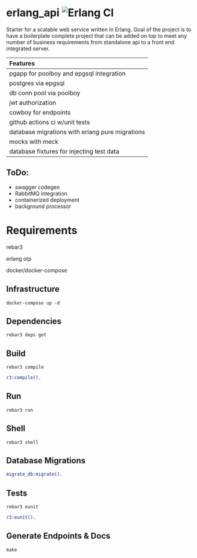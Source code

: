 erlang_api ![Erlang CI](https://github.com/ehansen31/erlang_api/workflows/Erlang%20CI/badge.svg)
=====

Starter for a scalable web service written in Erlang. Goal of the project is to have a boilerplate complete project that can be added on top to meet any number of business requirements from standalone api to a front end integrated server.

| Features |
|:-----------------------------------------------------------------|
|pgapp for poolboy and epgsql integration|
|postgres via epgsql|
|db conn pool via poolboy|
|jwt authorization|
|cowboy for endpoints|
|github actions ci w/unit tests|
|database migrations with erlang pure migrations|
|mocks with meck|
|database fixtures for injecting test data|

ToDo:
-----
* swagger codegen
* RabbitMQ integration
* containerized deployment
* background processor

Requirements
=====
rebar3

erlang otp

docker/docker-compose

Infrastructure
-----
    docker-compose up -d

Dependencies
-----
    rebar3 deps get

Build
-----
    rebar3 compile
```erlang
r3:compile().
```

Run
-----
    rebar3 run

Shell
-----
    rebar3 shell

Database Migrations
-----
```erlang
migrate_db:migrate().
```

Tests
-----
    rebar3 eunit
```erlang
r3:eunit().
```

Generate Endpoints & Docs
-----
    make
